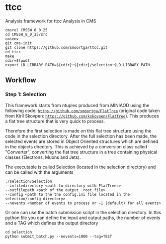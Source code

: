 # ttcc
Analysis framework for ttcc Analysis in CMS


```
cmsrel CMSSW_8_0_25
cd CMSSW_8_0_25/src
cmsenv
git cms-init
git clone https://github.com/smoortga/ttcc.git
cd ttcc
make
cdir=$(pwd)
export LD_LIBRARY_PATH=${cdir}:${cdir}/selection:$LD_LIBRARY_PATH
```

## Workflow
### Step 1: Selection
This framework starts from ntuples produced from MINIAOD using the following code: [```https://github.com/smoortga/FlatTree```](https://github.com/smoortga/FlatTree) (original code taken from Kiril Skovpen: [```https://github.com/kskovpen/FlatTree```](https://github.com/kskovpen/FlatTree)). This produces a flat tree structure that is very quick to process.

Therefore the first selection is made on this flat tree structure using the code in the selection directory. After the full selection has been made, the selected events are stored in Object Oriented structures which are defined in the objects directory. This is achieved by a conversion class called "Converter", converting the flat tree structure in a tree containing physical classes (Electrons, Muons and Jets).

The executable is called Selection (located in the selection directory) and can be called with the arguments

```
./selection/Selection
--infiledirectory <path to directory with FlatTrees>
--outfilepath <path of the output .root file>
--config <path to the the config.ini file located in the selection/config directory>
--nevents <number of events to process or -1 (default) for all events>
```

Or one can use the batch submission script in the selection directory. In this python file you can define the input and output paths, the number of events and a TAG which defines the output directory
```
cd selection
python submit_batch.py --nevents=1000 --tag=TEST
```
